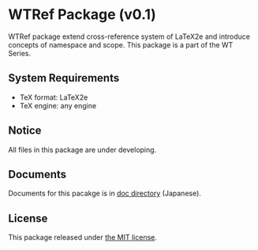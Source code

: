 # WTRef Package (v0.1)

WTRef package extend cross-reference system of LaTeX2e and introduce concepts of namespace and scope. This package is a part of the WT Series.

## System Requirements

* TeX format: LaTeX2e
* TeX engine: any engine

## Notice

All files in this package are under developing.

## Documents

Documents for this pacakge is in [doc directory](./doc) (Japanese).

## License

This package released under [the MIT license](./LICENSE).